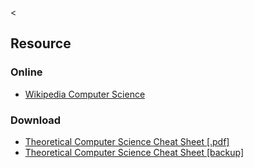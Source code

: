 &lt;

Resource
--------

### Online

-   [Wikipedia Computer Science](http://en.wikipedia.org/wiki/Computer_Science)

### Download

-   [Theoretical Computer Science Cheat Sheet \[.pdf\]](http://www.tug.org/texshowcase/cheat.pdf)
-   [Theoretical Computer Science Cheat Sheet \[backup\]](static/cs/cheat.pdf)
